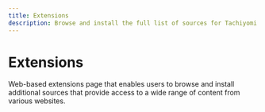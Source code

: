 ```yaml
---
title: Extensions
description: Browse and install the full list of sources for Tachiyomi.
---
```


# Extensions

Web-based extensions page that enables users to browse and install additional sources that provide access to a wide range of content from various websites.

<ExtensionsWrapper/>

<script setup>
import ExtensionsWrapper from '../.vitepress/theme/components/Extensions/ExtensionsWrapper.vue'
</script>
